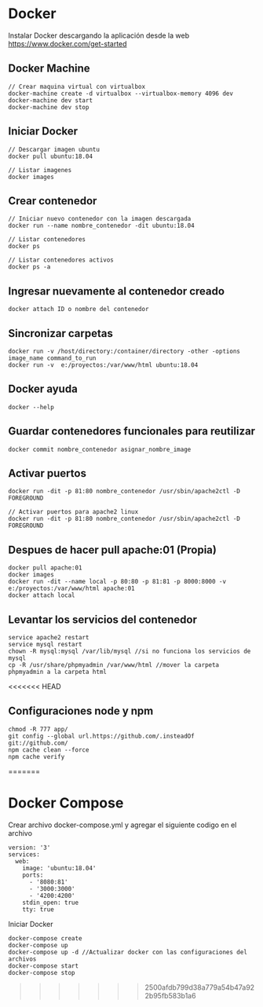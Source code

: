 # Docker

Instalar Docker descargando la aplicación desde la web 
https://www.docker.com/get-started

## Docker Machine

    // Crear maquina virtual con virtualbox
    docker-machine create -d virtualbox --virtualbox-memory 4096 dev
    docker-machine dev start
    docker-machine dev stop

## Iniciar Docker

    // Descargar imagen ubuntu
    docker pull ubuntu:18.04

    // Listar imagenes
    docker images

## Crear contenedor

    // Iniciar nuevo contenedor con la imagen descargada
    docker run --name nombre_contenedor -dit ubuntu:18.04

    // Listar contenedores
    docker ps

    // Listar contenedores activos
    docker ps -a

## Ingresar nuevamente al contenedor creado

    docker attach ID o nombre del contenedor  

## Sincronizar carpetas

    docker run -v /host/directory:/container/directory -other -options image_name command_to_run 
    docker run -v  e:/proyectos:/var/www/html ubuntu:18.04

## Docker ayuda

    docker --help

## Guardar contenedores funcionales para reutilizar

    docker commit nombre_contenedor asignar_nombre_image

## Activar puertos

    docker run -dit -p 81:80 nombre_contenedor /usr/sbin/apache2ctl -D FOREGROUND

    // Activar puertos para apache2 linux
    docker run -dit -p 81:80 nombre_contenedor /usr/sbin/apache2ctl -D FOREGROUND

## Despues de hacer pull apache:01 (Propia)

	docker pull apache:01
	docker images
	docker run -dit --name local -p 80:80 -p 81:81 -p 8000:8000 -v e:/proyectos:/var/www/html apache:01
	docker attach local

## Levantar los servicios del contenedor

	service apache2 restart
	service mysql restart
	chown -R mysql:mysql /var/lib/mysql //si no funciona los servicios de mysql
	cp -R /usr/share/phpmyadmin /var/www/html //mover la carpeta phpmyadmin a la carpeta html

<<<<<<< HEAD
## Configuraciones node y npm

    chmod -R 777 app/
    git config --global url.https://github.com/.insteadOf git://github.com/
    npm cache clean --force
    npm cache verify
=======
# Docker Compose 

Crear archivo docker-compose.yml y agregar el siguiente codigo en el archivo

    version: '3'
    services:
      web:
        image: 'ubuntu:18.04'
        ports:
          - '8080:81'
          - '3000:3000'
          - '4200:4200'
        stdin_open: true
        tty: true

Iniciar Docker

    docker-compose create
    docker-compose up
    docker-compose up -d //Actualizar docker con las configuraciones del archivos
    docker-compose start
    docker-compose stop

>>>>>>> 2500afdb799d38a779a54b47a922b95fb583b1a6
